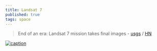 ```yaml
---
title: Landsat 7
published: true
tags: space
---
```

> End of an era: Landsat 7 mission takes final images - [usgs](https://www.usgs.gov/news/national-news-release/end-era-historic-landsat-7-mission-takes-final-images) / [HN](https://news.ycombinator.com/item?id=41663465)

[![caption](https://d9-wret.s3.us-west-2.amazonaws.com/assets/palladium/production/s3fs-public/styles/full_width/public/media/images/Landsat7_1999-Apr18_29-30_FirstLight.jpg?itok=19iNlRkp)](https://www.usgs.gov/news/national-news-release/end-era-historic-landsat-7-mission-takes-final-images)
